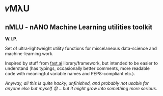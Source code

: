 # 𝜈MλU

## nMLU - nANO Machine Learning utilities toolkit

**W.I.P.**

Set of ultra-lightweight utility functions for miscelaneous data-science and machine-learning work.

Inspired by stuff from [fast.ai](https://github.com/fastai/fastai) library/framework, but intended to be easier to understand (has typings, occasionally better comments, more readable code with meaningful variable names and PEP8-compliant etc.).

_Anyway, all this is quite hacky, unfinished, and probably not usable for anyone else but myself :worried: ...but it might grow into something more serious._
